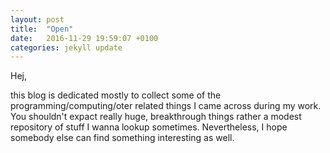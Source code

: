 ```yaml
---
layout: post
title:  "Open"
date:   2016-11-29 19:59:07 +0100
categories: jekyll update
---
```


Hej,

this blog is dedicated mostly to collect some of the programming/computing/oter related things I came across during my work. You shouldn't expact really huge, breakthrough things rather a modest repository of stuff I wanna lookup sometimes. Nevertheless, I hope somebody else can find something interesting as well.

